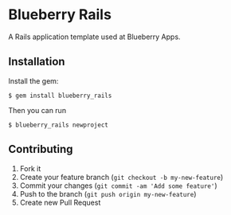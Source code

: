 # Blueberry Rails

A Rails application template used at Blueberry Apps. 

## Installation

Install the gem:

    $ gem install blueberry_rails

Then you can run

    $ blueberry_rails newproject

## Contributing

1. Fork it
2. Create your feature branch (`git checkout -b my-new-feature`)
3. Commit your changes (`git commit -am 'Add some feature'`)
4. Push to the branch (`git push origin my-new-feature`)
5. Create new Pull Request

